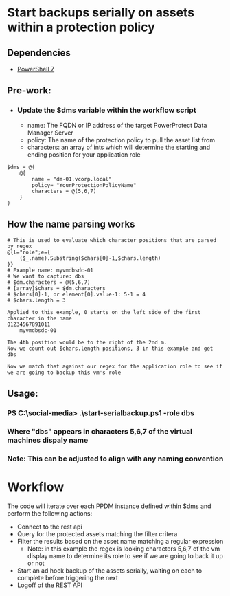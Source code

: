 # Start backups serially on assets within a protection policy
## Dependencies
- [PowerShell 7](https://github.com/powershell/powershell/releases)

## Pre-work:
- ### Update the $dms variable within the workflow script
    - name: The FQDN or IP address of the target PowerProtect Data Manager Server
    - policy: The name of the protection policy to pull the asset list from
    - characters: an array of ints which will determine the starting and ending position for your application role
```
$dms = @(
    @{
        name = "dm-01.vcorp.local"
        policy= "YourProtectionPolicyName"
        characters = @(5,6,7)
    }
)
```
## How the name parsing works
```
# This is used to evaluate which character positions that are parsed by regex
@{l="role";e={
    ($_.name).Substring($chars[0]-1,$chars.length)
}}
# Example name: myvmdbsdc-01
# We want to capture: dbs
# $dm.characters = @(5,6,7)
# [array]$chars = $dm.characters
# $chars[0]-1, or element[0].value-1: 5-1 = 4
# $chars.length = 3

Applied to this example, 0 starts on the left side of the first character in the name
01234567891011
    myvmdbsdc-01

The 4th position would be to the right of the 2nd m.
Now we count out $chars.length positions, 3 in this example and get dbs

Now we match that against our regex for the application role to see if we are going to backup this vm's role 
```


## Usage:
### PS C:\social-media> .\start-serialbackup.ps1 -role dbs
### Where "dbs" appears in characters 5,6,7 of the virtual machines dispaly name
### Note: This can be adjusted to align with any naming convention

# Workflow
The code will iterate over each PPDM instance defined within $dms and perform the following actions:
- Connect to the rest api
- Query for the protected assets matching the filter critera
- Filter the results based on the asset name matching a regular expression
    - Note: in this example the regex is looking characters 5,6,7 of the vm display name to determine its role to see if we are going to back it up or not
- Start an ad hock backup of the assets serially, waiting on each to complete before triggering the next 
- Logoff of the REST API